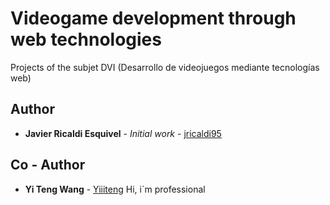 # Videogame development through web technologies

Projects of the subjet DVI (Desarrollo de videojuegos mediante tecnologías web)

## Author

* **Javier Ricaldi Esquivel** - *Initial work* - [jricaldi95](https://github.com/jricaldi95)

## Co - Author

* **Yi Teng Wang** - [Yiiiteng](https://github.com/Yiiiteng)
Hi, i´m professional
